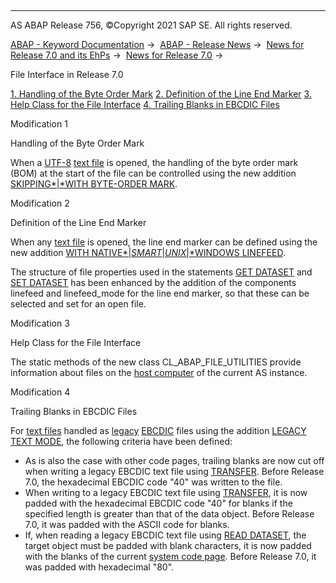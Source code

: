   

* * *

AS ABAP Release 756, ©Copyright 2021 SAP SE. All rights reserved.

[ABAP - Keyword Documentation](https://help.sap.com/doc/abapdocu_756_index_htm/7.56/en-US/abenabap.htm) →  [ABAP - Release News](https://help.sap.com/doc/abapdocu_756_index_htm/7.56/en-US/abennews.htm) →  [News for Release 7.0 and its EhPs](https://help.sap.com/doc/abapdocu_756_index_htm/7.56/en-US/abennews-70_ehps.htm) →  [News for Release 7.0](https://help.sap.com/doc/abapdocu_756_index_htm/7.56/en-US/abennews-70.htm) → 

File Interface in Release 7.0

[1\. Handling of the Byte Order Mark](#!ABAP_MODIFICATION_1@1@)
[2\. Definition of the Line End Marker](#!ABAP_MODIFICATION_2@2@)
[3\. Help Class for the File Interface](#!ABAP_MODIFICATION_3@3@)
[4\. Trailing Blanks in EBCDIC Files](#!ABAP_MODIFICATION_4@4@)

Modification 1   

Handling of the Byte Order Mark

When a [UTF-8](https://help.sap.com/doc/abapdocu_756_index_htm/7.56/en-US/abenutf8_glosry.htm "Glossary Entry") [text file](https://help.sap.com/doc/abapdocu_756_index_htm/7.56/en-US/abentext_file_glosry.htm "Glossary Entry") is opened, the handling of the byte order mark (BOM) at the start of the file can be controlled using the new addition [SKIPPING*|*WITH BYTE-ORDER MARK](https://help.sap.com/doc/abapdocu_756_index_htm/7.56/en-US/abapopen_dataset_encoding.htm).

Modification 2   

Definition of the Line End Marker

When any [text file](https://help.sap.com/doc/abapdocu_756_index_htm/7.56/en-US/abentext_file_glosry.htm "Glossary Entry") is opened, the line end marker can be defined using the new addition [WITH NATIVE*|*SMART*|*UNIX*|*WINDOWS LINEFEED](https://help.sap.com/doc/abapdocu_756_index_htm/7.56/en-US/abapopen_dataset_linefeed.htm).

The structure of file properties used in the statements [GET DATASET](https://help.sap.com/doc/abapdocu_756_index_htm/7.56/en-US/abapget_dataset.htm) and [SET DATASET](https://help.sap.com/doc/abapdocu_756_index_htm/7.56/en-US/abapset_dataset.htm) has been enhanced by the addition of the components linefeed and linefeed\_mode for the line end marker, so that these can be selected and set for an open file.

Modification 3   

Help Class for the File Interface

The static methods of the new class CL\_ABAP\_FILE\_UTILITIES provide information about files on the [host computer](https://help.sap.com/doc/abapdocu_756_index_htm/7.56/en-US/abenhost_computer_glosry.htm "Glossary Entry") of the current AS instance.

Modification 4   

Trailing Blanks in EBCDIC Files

For [text files](https://help.sap.com/doc/abapdocu_756_index_htm/7.56/en-US/abentext_file_glosry.htm "Glossary Entry") handled as [legacy](https://help.sap.com/doc/abapdocu_756_index_htm/7.56/en-US/abenlegacy_file_glosry.htm "Glossary Entry") [EBCDIC](https://help.sap.com/doc/abapdocu_756_index_htm/7.56/en-US/abenebcdic_glosry.htm "Glossary Entry") files using the addition [LEGACY TEXT MODE](https://help.sap.com/doc/abapdocu_756_index_htm/7.56/en-US/abapopen_dataset_mode.htm), the following criteria have been defined:

-   As is also the case with other code pages, trailing blanks are now cut off when writing a legacy EBCDIC text file using [TRANSFER](https://help.sap.com/doc/abapdocu_756_index_htm/7.56/en-US/abaptransfer.htm). Before Release 7.0, the hexadecimal EBCDIC code "40" was written to the file.
-   When writing to a legacy EBCDIC text file using [TRANSFER](https://help.sap.com/doc/abapdocu_756_index_htm/7.56/en-US/abaptransfer.htm), it is now padded with the hexadecimal EBCDIC code "40" for blanks if the specified length is greater than that of the data object. Before Release 7.0, it was padded with the ASCII code for blanks.
-   If, when reading a legacy EBCDIC text file using [READ DATASET](https://help.sap.com/doc/abapdocu_756_index_htm/7.56/en-US/abapread_dataset.htm), the target object must be padded with blank characters, it is now padded with the blanks of the current [system code page](https://help.sap.com/doc/abapdocu_756_index_htm/7.56/en-US/abensystem_codepage_glosry.htm "Glossary Entry"). Before Release 7.0, it was padded with hexadecimal "80".